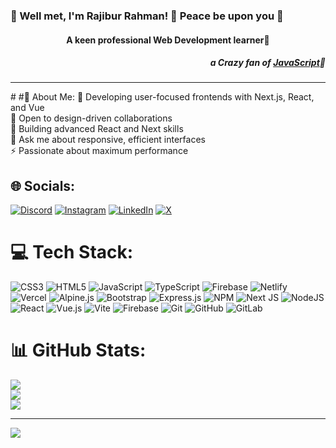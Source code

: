<h3 align="left">🎩 Well met, I'm Rajibur Rahman! 🌌 Peace be upon you 🌠</h3>
<h4 align="center">A keen professional Web Development learner👀</h4>
<h5 align="right">a Crazy fan of <a target="_blank" href="https://developer.mozilla.org/en-US/docs/Web/JavaScript">JavaScript</a>🫰</h5>
<hr>
# #💫 About Me:
🔭 Developing user-focused frontends with Next.js, React, and Vue  <br>👯 Open to design-driven collaborations  <br>🤝 Building advanced React and Next skills  <br>💬 Ask me about responsive, efficient interfaces  <br>⚡ Passionate about maximum performance


## 🌐 Socials:
[![Discord](https://img.shields.io/badge/Discord-%237289DA.svg?logo=discord&logoColor=white)](https://discord.gg/rajib.json) [![Instagram](https://img.shields.io/badge/Instagram-%23E4405F.svg?logo=Instagram&logoColor=white)](https://instagram.com/rajib.json) [![LinkedIn](https://img.shields.io/badge/LinkedIn-%230077B5.svg?logo=linkedin&logoColor=white)](https://linkedin.com/in/rajib12) [![X](https://img.shields.io/badge/X-black.svg?logo=X&logoColor=white)](https://x.com/rajibyoo) 

# 💻 Tech Stack:
![CSS3](https://img.shields.io/badge/css3-%231572B6.svg?style=for-the-badge&logo=css3&logoColor=white) ![HTML5](https://img.shields.io/badge/html5-%23E34F26.svg?style=for-the-badge&logo=html5&logoColor=white) ![JavaScript](https://img.shields.io/badge/javascript-%23323330.svg?style=for-the-badge&logo=javascript&logoColor=%23F7DF1E) ![TypeScript](https://img.shields.io/badge/typescript-%23007ACC.svg?style=for-the-badge&logo=typescript&logoColor=white) ![Firebase](https://img.shields.io/badge/firebase-%23039BE5.svg?style=for-the-badge&logo=firebase) ![Netlify](https://img.shields.io/badge/netlify-%23000000.svg?style=for-the-badge&logo=netlify&logoColor=#00C7B7) ![Vercel](https://img.shields.io/badge/vercel-%23000000.svg?style=for-the-badge&logo=vercel&logoColor=white) ![Alpine.js](https://img.shields.io/badge/alpinejs-white.svg?style=for-the-badge&logo=alpinedotjs&logoColor=%238BC0D0) ![Bootstrap](https://img.shields.io/badge/bootstrap-%238511FA.svg?style=for-the-badge&logo=bootstrap&logoColor=white) ![Express.js](https://img.shields.io/badge/express.js-%23404d59.svg?style=for-the-badge&logo=express&logoColor=%2361DAFB) ![NPM](https://img.shields.io/badge/NPM-%23CB3837.svg?style=for-the-badge&logo=npm&logoColor=white) ![Next JS](https://img.shields.io/badge/Next-black?style=for-the-badge&logo=next.js&logoColor=white) ![NodeJS](https://img.shields.io/badge/node.js-6DA55F?style=for-the-badge&logo=node.js&logoColor=white) ![React](https://img.shields.io/badge/react-%2320232a.svg?style=for-the-badge&logo=react&logoColor=%2361DAFB) ![Vue.js](https://img.shields.io/badge/vue.js-%2335495e.svg?style=for-the-badge&logo=vuedotjs&logoColor=%234FC08D) ![Vite](https://img.shields.io/badge/vite-%23646CFF.svg?style=for-the-badge&logo=vite&logoColor=white) ![Firebase](https://img.shields.io/badge/firebase-a08021?style=for-the-badge&logo=firebase&logoColor=ffcd34) ![Git](https://img.shields.io/badge/git-%23F05033.svg?style=for-the-badge&logo=git&logoColor=white) ![GitHub](https://img.shields.io/badge/github-%23121011.svg?style=for-the-badge&logo=github&logoColor=white) ![GitLab](https://img.shields.io/badge/gitlab-%23181717.svg?style=for-the-badge&logo=gitlab&logoColor=white)
# 📊 GitHub Stats:
![](https://github-readme-stats.vercel.app/api?username=rajibyo&theme=dark&hide_border=false&include_all_commits=true&count_private=true)<br/>
![](https://github-readme-streak-stats.herokuapp.com/?user=rajibyo&theme=dark&hide_border=false)<br/>
![](https://github-readme-stats.vercel.app/api/top-langs/?username=rajibyo&theme=dark&hide_border=false&include_all_commits=true&count_private=true&layout=compact)

---
[![](https://visitcount.itsvg.in/api?id=rajibyo&icon=0&color=0)](https://visitcount.itsvg.in)

<!-- Proudly created with GPRM ( https://gprm.itsvg.in ) -->
